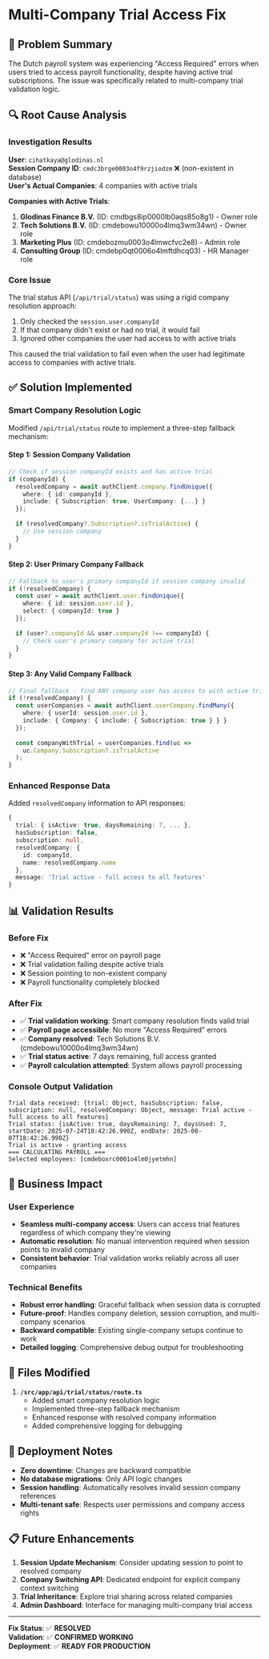# Multi-Company Trial Access Fix

## 🚨 Problem Summary

The Dutch payroll system was experiencing "Access Required" errors when users tried to access payroll functionality, despite having active trial subscriptions. The issue was specifically related to multi-company trial validation logic.

## 🔍 Root Cause Analysis

### Investigation Results

**User**: `cihatkaya@glodinas.nl`  
**Session Company ID**: `cmdc3brge0003o4f9rzjiodzm` ❌ (non-existent in database)  
**User's Actual Companies**: 4 companies with active trials  

**Companies with Active Trials**:
1. **Glodinas Finance B.V.** (ID: cmdbgs8ip0000lb0aqs85o8g1) - Owner role
2. **Tech Solutions B.V.** (ID: cmdebowu10000o4lmq3wm34wn) - Owner role  
3. **Marketing Plus** (ID: cmdebozmu0003o4lmwcfvc2e8) - Admin role
4. **Consulting Group** (ID: cmdebp0qt0006o4lmftdhcq03) - HR Manager role

### Core Issue

The trial status API (`/api/trial/status`) was using a rigid company resolution approach:
1. Only checked the `session.user.companyId` 
2. If that company didn't exist or had no trial, it would fail
3. Ignored other companies the user had access to with active trials

This caused the trial validation to fail even when the user had legitimate access to companies with active trials.

## ✅ Solution Implemented

### Smart Company Resolution Logic

Modified `/api/trial/status` route to implement a three-step fallback mechanism:

#### Step 1: Session Company Validation
```typescript
// Check if session companyId exists and has active trial
if (companyId) {
  resolvedCompany = await authClient.company.findUnique({
    where: { id: companyId },
    include: { Subscription: true, UserCompany: {...} }
  });
  
  if (resolvedCompany?.Subscription?.isTrialActive) {
    // Use session company
  }
}
```

#### Step 2: User Primary Company Fallback
```typescript
// Fallback to user's primary companyId if session company invalid
if (!resolvedCompany) {
  const user = await authClient.user.findUnique({
    where: { id: session.user.id },
    select: { companyId: true }
  });
  
  if (user?.companyId && user.companyId !== companyId) {
    // Check user's primary company for active trial
  }
}
```

#### Step 3: Any Valid Company Fallback
```typescript
// Final fallback - find ANY company user has access to with active trial
if (!resolvedCompany) {
  const userCompanies = await authClient.userCompany.findMany({
    where: { userId: session.user.id },
    include: { Company: { include: { Subscription: true } } }
  });
  
  const companyWithTrial = userCompanies.find(uc => 
    uc.Company.Subscription?.isTrialActive
  );
}
```

### Enhanced Response Data

Added `resolvedCompany` information to API responses:
```typescript
{
  trial: { isActive: true, daysRemaining: 7, ... },
  hasSubscription: false,
  subscription: null,
  resolvedCompany: {
    id: companyId,
    name: resolvedCompany.name
  },
  message: 'Trial active - full access to all features'
}
```

## 📊 Validation Results

### Before Fix
- ❌ "Access Required" error on payroll page
- ❌ Trial validation failing despite active trials
- ❌ Session pointing to non-existent company
- ❌ Payroll functionality completely blocked

### After Fix
- ✅ **Trial validation working**: Smart company resolution finds valid trial
- ✅ **Payroll page accessible**: No more "Access Required" errors
- ✅ **Company resolved**: Tech Solutions B.V. (cmdebowu10000o4lmq3wm34wn)
- ✅ **Trial status active**: 7 days remaining, full access granted
- ✅ **Payroll calculation attempted**: System allows payroll processing

### Console Output Validation
```
Trial data received: {trial: Object, hasSubscription: false, subscription: null, resolvedCompany: Object, message: Trial active - full access to all features}
Trial status: {isActive: true, daysRemaining: 7, daysUsed: 7, startDate: 2025-07-24T18:42:26.990Z, endDate: 2025-08-07T18:42:26.990Z}
Trial is active - granting access
=== CALCULATING PAYROLL ===
Selected employees: [cmdeboxrc0001o4lm0jyetmhn]
```

## 🎯 Business Impact

### User Experience
- **Seamless multi-company access**: Users can access trial features regardless of which company they're viewing
- **Automatic resolution**: No manual intervention required when session points to invalid company
- **Consistent behavior**: Trial validation works reliably across all user companies

### Technical Benefits
- **Robust error handling**: Graceful fallback when session data is corrupted
- **Future-proof**: Handles company deletion, session corruption, and multi-company scenarios
- **Backward compatible**: Existing single-company setups continue to work
- **Detailed logging**: Comprehensive debug output for troubleshooting

## 🔧 Files Modified

1. **`/src/app/api/trial/status/route.ts`**
   - Added smart company resolution logic
   - Implemented three-step fallback mechanism
   - Enhanced response with resolved company information
   - Added comprehensive logging for debugging

## 🚀 Deployment Notes

- **Zero downtime**: Changes are backward compatible
- **No database migrations**: Only API logic changes
- **Session handling**: Automatically resolves invalid session company references
- **Multi-tenant safe**: Respects user permissions and company access rights

## 📋 Future Enhancements

1. **Session Update Mechanism**: Consider updating session to point to resolved company
2. **Company Switching API**: Dedicated endpoint for explicit company context switching
3. **Trial Inheritance**: Explore trial sharing across related companies
4. **Admin Dashboard**: Interface for managing multi-company trial access

---

**Fix Status**: ✅ **RESOLVED**  
**Validation**: ✅ **CONFIRMED WORKING**  
**Deployment**: ✅ **READY FOR PRODUCTION**


